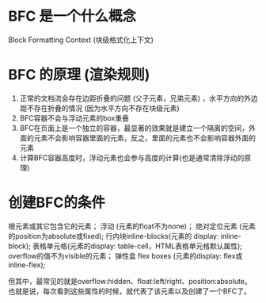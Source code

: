# BFC 是一个什么概念
Block Formatting Context (块级格式化上下文)

# BFC 的原理 (渲染规则)
1. 正常的文档流会存在边距折叠的问题 (父子元素，兄弟元素) ，水平方向的外边距不存在折叠的情况 (因为水平方向不存在块级元素)
2. BFC容器不会与浮动元素的box重叠
3. BFC在页面上是一个独立的容器，最显著的效果就是建立一个隔离的空间，外面的元素不会影响容器里面的元素，反之，里面的元素也不会影响容器外面的元素
4. 计算BFC容器高度时，浮动元素也会参与高度的计算(也是通常清除浮动的原理)

# 创建BFC的条件
根元素或其它包含它的元素；
浮动 (元素的float不为none)；
绝对定位元素 (元素的position为absolute或fixed);
行内块inline-blocks(元素的 display: inline-block);
表格单元格(元素的display: table-cell，HTML表格单元格默认属性);
overflow的值不为visible的元素；
弹性盒 flex boxes (元素的display: flex或inline-flex);

但其中，最常见的就是overflow:hidden、float:left/right、position:absolute。也就是说，每次看到这些属性的时候，就代表了该元素以及创建了一个BFC了。